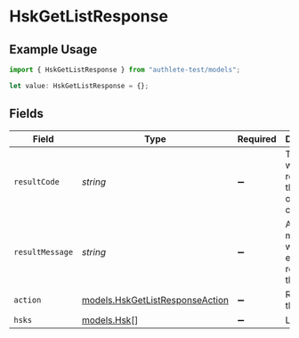 # HskGetListResponse

## Example Usage

```typescript
import { HskGetListResponse } from "authlete-test/models";

let value: HskGetListResponse = {};
```

## Fields

| Field                                                                    | Type                                                                     | Required                                                                 | Description                                                              |
| ------------------------------------------------------------------------ | ------------------------------------------------------------------------ | ------------------------------------------------------------------------ | ------------------------------------------------------------------------ |
| `resultCode`                                                             | *string*                                                                 | :heavy_minus_sign:                                                       | The code which represents the result of the API call.                    |
| `resultMessage`                                                          | *string*                                                                 | :heavy_minus_sign:                                                       | A short message which explains the result of the API call.               |
| `action`                                                                 | [models.HskGetListResponseAction](../models/hskgetlistresponseaction.md) | :heavy_minus_sign:                                                       | Result of the API call                                                   |
| `hsks`                                                                   | [models.Hsk](../models/hsk.md)[]                                         | :heavy_minus_sign:                                                       | List of HSK                                                              |